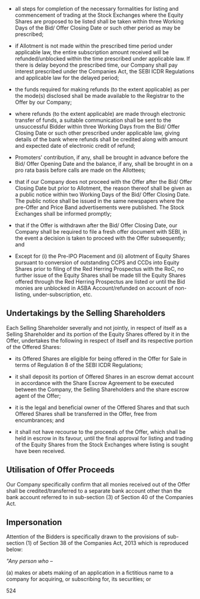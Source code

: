 * all steps for completion of the necessary formalities for listing and commencement of trading at the Stock Exchanges where the Equity Shares are proposed to be listed shall be taken within three Working Days of the Bid/ Offer Closing Date or such other period as may be prescribed;

* if Allotment is not made within the prescribed time period under applicable law, the entire subscription amount received will be refunded/unblocked within the time prescribed under applicable law. If there is delay beyond the prescribed time, our Company shall pay interest prescribed under the Companies Act, the SEBI ICDR Regulations and applicable law for the delayed period;

* the funds required for making refunds (to the extent applicable) as per the mode(s) disclosed shall be made available to the Registrar to the Offer by our Company;

* where refunds (to the extent applicable) are made through electronic transfer of funds, a suitable communication shall be sent to the unsuccessful Bidder within three Working Days from the Bid/ Offer Closing Date or such other prescribed under applicable law, giving details of the bank where refunds shall be credited along with amount and expected date of electronic credit of refund;

* Promoters' contribution, if any, shall be brought in advance before the Bid/ Offer Opening Date and the balance, if any, shall be brought in on a pro rata basis before calls are made on the Allottees;

* that if our Company does not proceed with the Offer after the Bid/ Offer Closing Date but prior to Allotment, the reason thereof shall be given as a public notice within two Working Days of the Bid/ Offer Closing Date. The public notice shall be issued in the same newspapers where the pre-Offer and Price Band advertisements were published. The Stock Exchanges shall be informed promptly;

* that if the Offer is withdrawn after the Bid/ Offer Closing Date, our Company shall be required to file a fresh offer document with SEBI, in the event a decision is taken to proceed with the Offer subsequently; and

* Except for (i) the Pre-IPO Placement and (ii) allotment of Equity Shares pursuant to conversion of outstanding CCPS and CCDs into Equity Shares prior to filing of the Red Herring Prospectus with the RoC, no further issue of the Equity Shares shall be made till the Equity Shares offered through the Red Herring Prospectus are listed or until the Bid monies are unblocked in ASBA Account/refunded on account of non-listing, under-subscription, etc.

## Undertakings by the Selling Shareholders

Each Selling Shareholder severally and not jointly, in respect of itself as a Selling Shareholder and its portion of the Equity Shares offered by it in the Offer, undertakes the following in respect of itself and its respective portion of the Offered Shares:

* its Offered Shares are eligible for being offered in the Offer for Sale in terms of Regulation 8 of the SEBI ICDR Regulations;

* it shall deposit its portion of Offered Shares in an escrow demat account in accordance with the Share Escrow Agreement to be executed between the Company, the Selling Shareholders and the share escrow agent of the Offer;

* it is the legal and beneficial owner of the Offered Shares and that such Offered Shares shall be transferred in the Offer, free from encumbrances; and

* it shall not have recourse to the proceeds of the Offer, which shall be held in escrow in its favour, until the final approval for listing and trading of the Equity Shares from the Stock Exchanges where listing is sought have been received.

## Utilisation of Offer Proceeds

Our Company specifically confirm that all monies received out of the Offer shall be credited/transferred to a separate bank account other than the bank account referred to in sub-section (3) of Section 40 of the Companies Act.

## Impersonation

Attention of the Bidders is specifically drawn to the provisions of sub-section (1) of Section 38 of the Companies Act, 2013 which is reproduced below:

*"Any person who –*

(a) makes or abets making of an application in a fictitious name to a company for acquiring, or subscribing for, its securities; or

524